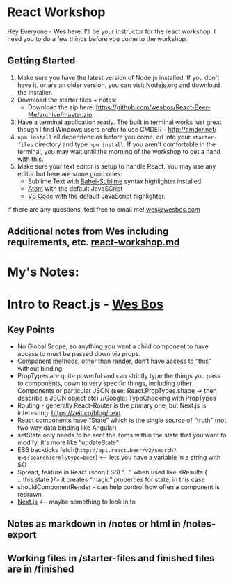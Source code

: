 # React Workshop

Hey Everyone - Wes here. I'll be your instructor for the react workshop. I need you to do a few things before you come to the workshop.

## Getting Started

1. Make sure you have the latest version of Node.js installed. If you don't have it, or are an older version, you can visit Nodejs.org and download the installer.
2. Download the starter files + notes:
	* Download the zip here: https://github.com/wesbos/React-Beer-Me/archive/master.zip
3. Have a terminal application ready. The built in terminal works just great though I find Windows users prefer to use CMDER - http://cmder.net/
4. `npm install` all dependencies before you come. cd into your `starter-files` directory and type `npm install`. If you aren't comfortable in the terminal, you may wait until the morning of the workshop to get a hand with this. 
5. Make sure your text editor is setup to handle React. You may use any editor but here are some good ones:
	* Sublime Text with [Babel-Sublime](https://github.com/babel/babel-sublime) syntax highlighter installed
	* [Atom](https://atom.io/) with the default JavaSCript
	* [VS Code](https://code.visualstudio.com/) with the default JavaScript highlighter.




If there are any questions, feel free to email me! wes@wesbos.com
	
	
## Additional notes from Wes including requirements, etc. [react-workshop.md](react-workshop.md)

# My's Notes:

# Intro to React.js - [Wes Bos](https://twitter.com/wesbos)
## Key Points
* No Global Scope, so anything you want a child component to have access to must be passed down via props.
* Component methods, other than render, don’t have access to “this” without binding
* PropTypes are quite powerful and can strictly type the things you pass to components, down to very specific things, including other Components or particular JSON (see: React.PropTypes.shape -> then describe a JSON object etc) //Google: TypeChecking with PropTypes
* Routing - generally React-Router is the primary one, but Next.js is interesting: https://zeit.co/blog/next
* React components have “State” which is the single source of “truth” (not two way data binding like Angular)
* setState only needs to be sent the items within the state that you want to modify, it's more like “updateState"
* ES6 backticks fetch(`http://api.react.beer/v2/search?q=${searchTerm}&type=beer`) <— lets you have a variable in a string with ${}
* Spread, feature in React (soon ES6) “…” when used like <Results { ...this.state }/> it creates “magic” properties for state, in this case
* shouldComponentRender - can help control how often a component is redrawn
* [Next.js](https://zeit.co/blog/next) <-- maybe something to look in to 

## Notes as markdown in /notes or html in /notes-export
## Working files in /starter-files and finished files are in /finished